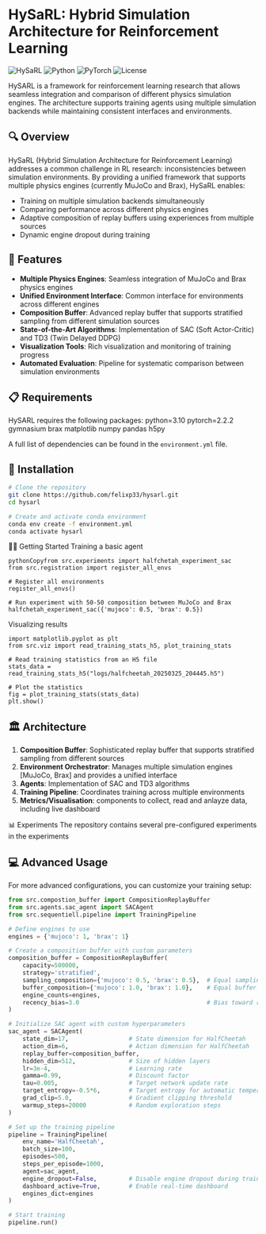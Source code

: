 # HySaRL: Hybrid Simulation Architecture for Reinforcement Learning

![HySaRL](https://img.shields.io/badge/HySARL-Reinforcement_Learning-blue)
![Python](https://img.shields.io/badge/Python-3.10-green)
![PyTorch](https://img.shields.io/badge/PyTorch-2.2.2-orange)
![License](https://img.shields.io/badge/License-MIT-lightgrey)

HySARL is a framework for reinforcement learning research that allows seamless integration and comparison of different physics simulation engines. The architecture supports training agents using multiple simulation backends while maintaining consistent interfaces and environments.

## 🔍 Overview

HySaRL (Hybrid Simulation Architecture for Reinforcement Learning) addresses a common challenge in RL research: inconsistencies between simulation environments. By providing a unified framework that supports multiple physics engines (currently MuJoCo and Brax), HySaRL enables:

- Training on multiple simulation backends simultaneously
- Comparing performance across different physics engines
- Adaptive composition of replay buffers using experiences from multiple sources
- Dynamic engine dropout during training

## 🚀 Features

- **Multiple Physics Engines**: Seamless integration of MuJoCo and Brax physics engines
- **Unified Environment Interface**: Common interface for environments across different engines
- **Composition Buffer**: Advanced replay buffer that supports stratified sampling from different simulation sources
- **State-of-the-Art Algorithms**: Implementation of SAC (Soft Actor-Critic) and TD3 (Twin Delayed DDPG)
- **Visualization Tools**: Rich visualization and monitoring of training progress
- **Automated Evaluation**: Pipeline for systematic comparison between simulation environments

## 📋 Requirements

HySARL requires the following packages:
python=3.10
pytorch=2.2.2
gymnasium
brax
matplotlib
numpy
pandas
h5py

A full list of dependencies can be found in the `environment.yml` file.

## 🔧 Installation

```bash
# Clone the repository
git clone https://github.com/felixp33/hysarl.git
cd hysarl

# Create and activate conda environment
conda env create -f environment.yml
conda activate hysarl
```

🏃‍♂️ Getting Started
Training a basic agent
```
pythonCopyfrom src.experiments import halfchetah_experiment_sac
from src.registration import register_all_envs

# Register all environments
register_all_envs()

# Run experiment with 50-50 composition between MuJoCo and Brax
halfchetah_experiment_sac({'mujoco': 0.5, 'brax': 0.5})
```

Visualizing results
```
import matplotlib.pyplot as plt
from src.viz import read_training_stats_h5, plot_training_stats

# Read training statistics from an H5 file
stats_data = read_training_stats_h5("logs/halfcheetah_20250325_204445.h5")

# Plot the statistics
fig = plot_training_stats(stats_data)
plt.show()

```

## 🏛️ Architecture

1. **Composition Buffer**: Sophisticated replay buffer that supports stratified sampling from different sources
2. **Environment Orchestrator**: Manages multiple simulation engines [MuJoCo, Brax] and provides a unified interface 
3. **Agents**: Implementation of SAC and TD3 algorithms
4. **Training Pipeline**: Coordinates training across multiple environments
5. **Metrics/Visualisation**: components to collect, read and anlayze data, including live dashboard

📊 Experiments
The repository contains several pre-configured experiments in the experiments





## 💻 Advanced Usage

For more advanced configurations, you can customize your training setup:

```python
from src.compostion_buffer import CompositionReplayBuffer
from src.agents.sac_agent import SACAgent
from src.sequentiell.pipeline import TrainingPipeline

# Define engines to use
engines = {'mujoco': 1, 'brax': 1}

# Create a composition buffer with custom parameters
composition_buffer = CompositionReplayBuffer(
    capacity=500000,
    strategy='stratified',
    sampling_composition={'mujoco': 0.5, 'brax': 0.5},  # Equal sampling from both engines
    buffer_composition={'mujoco': 1.0, 'brax': 1.0},    # Equal buffer space allocation
    engine_counts=engines,
    recency_bias=3.0                                    # Bias toward recent experiences
)

# Initialize SAC agent with custom hyperparameters
sac_agent = SACAgent(
    state_dim=17,                 # State dimension for HalfCheetah
    action_dim=6,                 # Action dimension for HalfCheetah
    replay_buffer=composition_buffer,
    hidden_dim=512,               # Size of hidden layers
    lr=3e-4,                      # Learning rate
    gamma=0.99,                   # Discount factor
    tau=0.005,                    # Target network update rate
    target_entropy=-0.5*6,        # Target entropy for automatic temperature tuning
    grad_clip=5.0,                # Gradient clipping threshold
    warmup_steps=20000            # Random exploration steps
)

# Set up the training pipeline
pipeline = TrainingPipeline(
    env_name='HalfCheetah',
    batch_size=100,
    episodes=500,
    steps_per_episode=1000,
    agent=sac_agent,
    engine_dropout=False,         # Disable engine dropout during training
    dashboard_active=True,        # Enable real-time dashboard
    engines_dict=engines
)

# Start training
pipeline.run()

```
